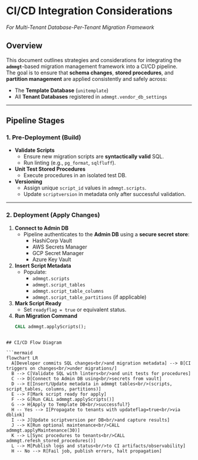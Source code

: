 # CI/CD Integration Considerations  
_For Multi-Tenant Database-Per-Tenant Migration Framework_

## Overview
This document outlines strategies and considerations for integrating the **`admmgt`**-based migration management framework into a CI/CD pipeline.  
The goal is to ensure that **schema changes**, **stored procedures**, and **partition management** are applied consistently and safely across:

- The **Template Database** (`unitemplate`)
- All **Tenant Databases** registered in `admmgt.vendor_db_settings`

---

## Pipeline Stages

### 1. **Pre-Deployment (Build)**
- **Validate Scripts**  
  - Ensure new migration scripts are **syntactically valid** SQL.
  - Run linting (e.g., `pg_format`, `sqlfluff`).
- **Unit Test Stored Procedures**  
  - Execute procedures in an isolated test DB.
- **Versioning**  
  - Assign unique `script_id` values in `admmgt.scripts`.
  - Update `scriptversion` in metadata only after successful validation.

---

### 2. **Deployment (Apply Changes)**
1. **Connect to Admin DB**
   - Pipeline authenticates to the **Admin DB** using a **secure secret store**:
     - HashiCorp Vault  
     - AWS Secrets Manager  
     - GCP Secret Manager  
     - Azure Key Vault  
2. **Insert Script Metadata**
   - Populate:
     - `admmgt.scripts`
     - `admmgt.script_tables`
     - `admmgt.script_table_columns`
     - `admmgt.script_table_partitions` (if applicable)
3. **Mark Script Ready**
   - Set `readyflag = true` or equivalent status.
4. **Run Migration Command**
   ```sql
   CALL admmgt.applyScripts();
```

## CI/CD Flow Diagram

```mermaid
flowchart LR
  A[Developer commits SQL changes<br/>and migration metadata] --> B[CI triggers on changes<br/>under migrations/]
  B --> C[Validate SQL with linters<br/>and unit tests for procedures]
  C --> D[Connect to Admin DB using<br/>secrets from vault]
  D --> E[Insert/Update metadata in admmgt tables<br/>(scripts, script_tables, columns, partitions)]
  E --> F[Mark script ready for apply]
  F --> G[Run CALL admmgt.applyScripts()]
  G --> H{Apply to Template DB<br/>successful?}
  H -- Yes --> I[Propagate to tenants with updateflag=true<br/>via dblink]
  I --> J[Update scriptversion per DB<br/>and capture results]
  J --> K[Run optional maintenance<br/>CALL admmgt.applyMaintenance(30)]
  K --> L[Sync procedures to tenants<br/>CALL admmgt.refesh_stored_procedures()]
  L --> M[Publish logs and status<br/>to CI artifacts/observability]
  H -- No --> R[Fail job, publish errors, halt propagation]